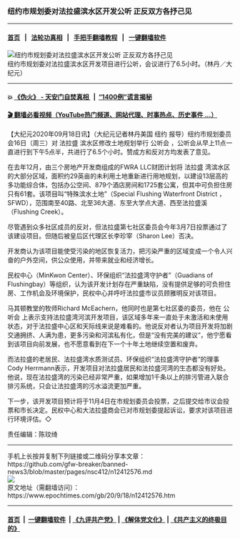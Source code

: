 ### 纽约市规划委对法拉盛滨水区开发公听 正反双方各抒己见
------------------------

#### [首页](https://github.com/gfw-breaker/banned-news3/blob/master/README.md) &nbsp;&nbsp;|&nbsp;&nbsp; [法轮功真相](https://github.com/begood0513/basic/blob/master/README.md)  &nbsp;&nbsp;|&nbsp;&nbsp; [手把手翻墙教程](https://github.com/gfw-breaker/guides/wiki)  &nbsp;&nbsp;|&nbsp;&nbsp; [一键翻墙软件](https://github.com/gfw-breaker/nogfw/blob/master/README.md)  



<div><img alt="纽约市规划委对法拉盛滨水区开发公听 正反双方各抒己见" class="attachment-djy_600_400 size-djy_600_400 wp-post-image" src="https://i.epochtimes.com/assets/uploads/2020/09/94cbbd3ff5de6bfb74d221486e435e7d-600x400.jpg"/>
<div class="caption">
 纽约市规划委对法拉盛滨水区开发项目进行公听，会议进行了6.5小时。（林丹／大纪元）
</div></div><hr/>

#### 💥 [《伪火》 - 天安门自焚真相 ](http://158.247.195.190:10000/videos/blog/weihuo.html)&nbsp; |&nbsp; [“1400例”谎言揭秘  ](http://158.247.195.190:10000/videos/blog/jiexi1400.html)

#### [ 🎬  翻墙必看视频（YouTube热门频道、网站代理、时事热点、历史事件 ...）](https://github.com/gfw-breaker/links/blob/master/banned.md)

<div><p>
 【大纪元2020年09月18日讯】（大纪元记者林丹美国
 <ok href="https://www.epochtimes.com/gb/tag/%E7%BA%BD%E7%BA%A6.html">
  纽约
 </ok>
 报导）纽约市规划委员会16日（周三）对
 <ok href="https://www.epochtimes.com/gb/tag/%E6%B3%95%E6%8B%89%E7%9B%9B.html">
  法拉盛
 </ok>
 滨水区修改土地规划举行
 <ok href="https://www.epochtimes.com/gb/tag/%E5%85%AC%E5%90%AC%E4%BC%9A.html">
  公听会
 </ok>
 ，公听会从早上11点一直进行到下午5点半，共进行了6.5个小时。赞成方和反对方均发表了意见。
</p>
<p>
 在去年12月，由三个房地产开发商组成的FWRA LLC财团计划将
 <ok href="https://www.epochtimes.com/gb/tag/%E6%B3%95%E6%8B%89%E7%9B%9B.html">
  法拉盛
 </ok>
 湾滨水区的大部分区域，面积约29英亩的未利用土地重新进行用地规划，以建设13层高的多功能综合体，包括办公空间、879个酒店房间和1725套公寓，但其中可负担住房只有61套。该项目叫“特殊滨水土地”（Special Flushing Waterfront District ，SFWD），范围南至40路、北至36大道、东至大学点大道、西至法拉盛溪（Flushing Creek）。
</p>
<p>
 尽管遇到众多社区成员的反对，但法拉盛第七社区委员会今年3月7日投票通过了该建设项目。但随后被皇后区代理区长李珍宰（Sharon Lee）否决。
</p>
<p>
 开发商认为该项目能使受污染的地区恢复活力，把污染严重的区域变成一个令人兴奋的户外空间，供公众使用，并带来就业和经济增长。
</p>
<p>
 民权中心（MinKwon Center）、环保组织“法拉盛湾守护者”（Guadians of Flushingbay）等组织，认为该开发计划存在严重缺陷，没有提供足够的可负担住房、工作机会及环境保护，民权中心并呼吁法拉盛市议员顾雅明反对该项目。
</p>
<p>
 马其顿教堂的牧师Richard McEachern，他同时也是第七社区委的委员，他在
 <ok href="https://www.epochtimes.com/gb/tag/%E5%85%AC%E5%90%AC%E4%BC%9A.html">
  公听会
 </ok>
 上表示支持法拉盛湾河滨开发项目，该区域多年来一直处于未激活和未使用状态，对于法拉盛中心区和天际线来说是难看的。他说反对者认为项目开发将加剧交通拥挤、人满为患，更多污染和河滨私有化，但是“没有完美的建议”，他宁愿看到该项目向前发展，也不愿意看到在下一个十年土地继续空置和废弃。
</p>
<p>
 而法拉盛的老居民、法拉盛湾水质测试员、环保组织“法拉盛湾守护者”的理事Cody Herrmann表示，开发项目对法拉盛居民和法拉盛河湾的生态都没有好处。他说，现在法拉盛湾的污染已经非常严重，如果增加1千条以上的排污管进入联合排污系统，只会让法拉盛湾的污水溢流更加严重。
</p>
<p>
 下一步，该开发项目预计将于11月4日在市规划委员会投票，之后提交给市议会投票和市长决定。民权中心和大法拉盛商会已对市规划委提起诉讼，要求对该项目进行环境评估。◇
</p>
<p>
 责任编辑：陈玟绮
</p>
<p>
</p>
</div>
<hr/>
手机上长按并复制下列链接或二维码分享本文章：<br/>
https://github.com/gfw-breaker/banned-news3/blob/master/pages/nsc412/n12412576.md <br/>
<a href='https://github.com/gfw-breaker/banned-news3/blob/master/pages/nsc412/n12412576.md'><img src='https://github.com/gfw-breaker/banned-news3/blob/master/pages/nsc412/n12412576.md.png'/></a> <br/>
原文地址（需翻墙访问）：https://www.epochtimes.com/gb/20/9/18/n12412576.htm


------------------------
#### [首页](https://github.com/gfw-breaker/banned-news3/blob/master/README.md) &nbsp;|&nbsp; [一键翻墙软件](https://github.com/gfw-breaker/nogfw/blob/master/README.md) &nbsp;| [《九评共产党》](https://github.com/gfw-breaker/9ping.md/blob/master/README.md#九评之一评共产党是什么) | [《解体党文化》](https://github.com/gfw-breaker/jtdwh.md/blob/master/README.md) | [《共产主义的终极目的》](https://github.com/gfw-breaker/gczydzjmd.md/blob/master/README.md)


<img src='http://gfw-breaker.win/banned-news3/pages/nsc412/n12412576.md' width='0px' height='0px'/>